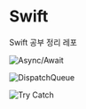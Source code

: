 # Swift

Swift 공부 정리 레포

![Async/Await](https://github.com/Rudy-009/Swift/tree/main/Async%3AAwait)

![DispatchQueue](https://github.com/Rudy-009/Swift/tree/main/DispatchQueue)

![Try Catch](https://github.com/Rudy-009/Swift/tree/main/Try%20Catch)

